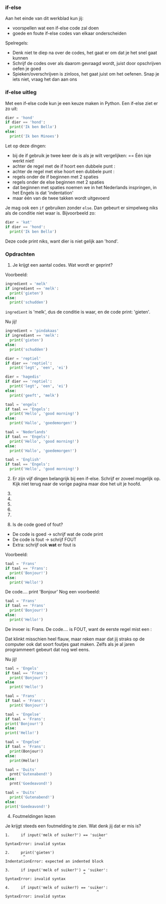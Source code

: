 ### if-else

Aan het einde van dit werkblad kun jij:

- voorspellen wat een if-else code zal doen
- goede en foute if-else codes van elkaar onderscheiden

Spelregels:

- Denk niet te diep na over de codes, het gaat er om dat je het snel gaat kunnen
- Schrijf de codes over als daarom gevraagd wordt, juist door opschrijven oefen je goed
- Spieken/overschrijven is zinloos, het gaat juist om het oefenen. Snap je iets niet, vraag het dan aan ons

### if-else uitleg

Met een if-else code kun je een keuze maken in Python. Een if-else ziet er zo uit:

```python
dier = 'hond'
if dier == 'hond':
  print('Ik ben Bello')
else:
  print('Ik ben Minoes')
```

Let op deze dingen:

- bij de if gebruik je twee keer de is als je wilt vergelijken: == Één isje werkt niet!
- achter de regel met de if hoort een dubbele punt :
- achter de regel met else hoort een dubbele punt :
- regels onder de if beginnen met 2 spaties
- regels onder de else beginnen met 2 spaties
- dat beginnen met spaties noemen we in het Nederlands inspringen, in het Engels is dat 'indentation'
- maar één van de twee takken wordt uitgevoerd

Je mag ook een `if` gebruiken zonder `else`. Dan gebeurt er simpelweg niks als de conditie niet waar is. Bijvoorbeeld zo:

```python
dier = 'kat'
if dier == 'hond':
  print('Ik ben Bello')
```

Deze code print niks, want dier is niet gelijk aan 'hond'.

### Opdrachten

1) Je krijgt een aantal codes. Wat wordt er geprint? 

Voorbeeld:

```python
ingredient = 'melk'   
if ingredient == 'melk':  
  print('gieten')
else:
  print('schudden')
```

`ingredient` is 'melk', dus de conditie is waar, en de code print: 'gieten'.

Nu jij!

```python
ingredient = 'pindakaas'   
if ingredient == 'melk':  
  print('gieten')
else:
  print('schudden')
```

```python
dier = 'reptiel'   
if dier == 'reptiel':
  print('legt', 'een', 'ei')
```

```python
dier = 'hagedis'   
if dier == 'reptiel':
  print('legt', 'een', 'ei')
else:
  print('geeft', 'melk')
```

```python
taal = 'engels'   
if taal == 'Engels':
  print('Hello', 'good morning!')
else:
  print('Hallo', 'goedemorgen!')
```

```python
taal = 'Nederlands'   
if taal == 'Engels':
  print('Hello', 'good morning!')
else:
  print('Hallo', 'goedemorgen!')
```


```python
taal = 'English'   
if taal == 'Engels':
  print('Hello', 'good morning!')
```

2) Er zijn vijf dingen belangrijk bij een if-else. Schrijf er zoveel mogelijk op. Kijk niet terug naar de vorige pagina maar doe het uit je hoofd.

1)
2)
3)
4)
5)

3) Is de code goed of fout?

- De code is goed -> schrijf wat de code print
- De code is fout -> schrijf FOUT
- Extra: schrijf ook **wat** er fout is

Voorbeeld:

```python
taal = 'Frans'
if taal == 'Frans':
  print('Bonjour!')
else:
  print('Hello!')
```

De code…. print 'Bonjour'
Nog een voorbeeld:

```python
taal = 'Frans'
if taal == 'Frans'
  print('Bonjour!')
else:
  print('Hello!')
```

De invoer is: Frans.
De code…. is FOUT, want de eerste regel mist een :

Dat klinkt misschien heel flauw, maar reken maar dat jij straks op de computer ook dat soort foutjes gaat maken. Zelfs als je al jaren programmeert gebeurt dat nog wel eens.

Nu jij!

```python
taal = 'Engels'
if taal == 'Frans':
  print('Bonjour!')
else
  print('Hello!')
```

```python
taal = 'Frans'
if taal = 'Frans':
  print('Bonjour!')
```

```python
taal = 'Engelse'
if taal = 'Frans':
print('Bonjour!')
else:
print('Hello!')
```

```python
taal = 'Engelse'
if taal = 'Frans':
  print(Bonjour!)
else:
  print(Hello!)
```

```python
taal = 'Duits'
  prnt('Gutenabend!')
else:
  prnt('Goedeavond!')
```

```python
taal = 'Duits'
  print('Gutenabend!')
else:
print('Goedeavond!')
```

4) Foutmeldingen lezen

Je krijgt steeds een foutmelding te zien. Wat denk jij dat er mis is?

   ```
1.     if input('melk of suiker?') == 'suiker'
                                             ^
   SyntaxError: invalid syntax
   ```

   ```
2.     print('gieten')
           ^
   IndentationError: expected an indented block
   ```

```
3.     if input('melk of suiker?') = 'suiker':
                                   ^
SyntaxError: invalid syntax
```

   ```
4.     if input('melk of suiker?) == 'suiker':
                                            ^
SyntaxError: invalid syntax

   ```

 
